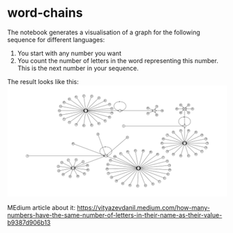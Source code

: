 # word-chains
The notebook generates a visualisation of a graph for the following sequence for different languages:

1. You start with any number you want
2. You count the number of letters in the word representing this number. This is the next number in your sequence.

The result looks like this:
![Norvegian graph](norvegian.png)

MEdium article about it: https://vityazevdanil.medium.com/how-many-numbers-have-the-same-number-of-letters-in-their-name-as-their-value-b9387d906b13
